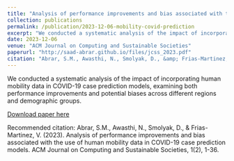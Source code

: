 ```yaml
---
title: "Analysis of performance improvements and bias associated with the use of human mobility data in covid-19 case prediction models"
collection: publications
permalink: /publication/2023-12-06-mobility-covid-prediction
excerpt: "We conducted a systematic analysis of the impact of incorporating human mobility data in COVID-19 case prediction models, examining both performance improvements and potential biases across different regions and demographic groups."
date: 2023-12-06
venue: "ACM Journal on Computing and Sustainable Societies"
paperurl: "http://saad-abrar.github.io/files/jcss_2023.pdf"
citation: "Abrar, S.M., Awasthi, N., Smolyak, D., &amp; Frias-Martinez, V. (2023). Analysis of performance improvements and bias associated with the use of human mobility data in COVID-19 case prediction models. ACM Journal on Computing and Sustainable Societies, 1(2), 1-36."
---
```


We conducted a systematic analysis of the impact of incorporating human mobility data in COVID-19 case prediction models, examining both performance improvements and potential biases across different regions and demographic groups.

[Download paper here](http://saad-abrar.github.io/files/jcss_2023.pdf)

Recommended citation: Abrar, S.M., Awasthi, N., Smolyak, D., & Frias-Martinez, V. (2023). Analysis of performance improvements and bias associated with the use of human mobility data in COVID-19 case prediction models. ACM Journal on Computing and Sustainable Societies, 1(2), 1-36.
